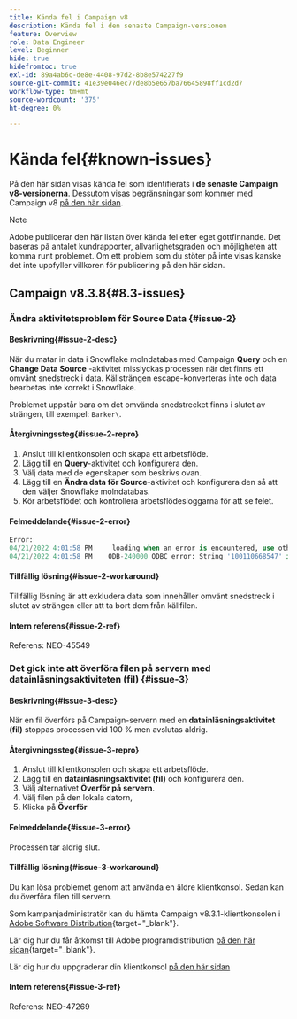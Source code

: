 ```yaml
---
title: Kända fel i Campaign v8
description: Kända fel i den senaste Campaign-versionen
feature: Overview
role: Data Engineer
level: Beginner
hide: true
hidefromtoc: true
exl-id: 89a4ab6c-de8e-4408-97d2-8b8e574227f9
source-git-commit: 41e39e046ec77de8b5e657ba76645898ff1cd2d7
workflow-type: tm+mt
source-wordcount: '375'
ht-degree: 0%

---
```


# Kända fel{#known-issues}

På den här sidan visas kända fel som identifierats i **de senaste Campaign v8-versionerna**. Dessutom visas begränsningar som kommer med Campaign v8 [på den här sidan](ac-guardrails.md).


>[!NOTE]
>
>Adobe publicerar den här listan över kända fel efter eget gottfinnande. Det baseras på antalet kundrapporter, allvarlighetsgraden och möjligheten att komma runt problemet. Om ett problem som du stöter på inte visas kanske det inte uppfyller villkoren för publicering på den här sidan.

## Campaign v8.3.8{#8.3-issues}

### Ändra aktivitetsproblem för Source Data {#issue-2}

#### Beskrivning{#issue-2-desc}

När du matar in data i Snowflake molndatabas med Campaign **Query** och en **Change Data Source** -aktivitet misslyckas processen när det finns ett omvänt snedstreck i data. Källsträngen escape-konverteras inte och data bearbetas inte korrekt i Snowflake.

Problemet uppstår bara om det omvända snedstrecket finns i slutet av strängen, till exempel: `Barker\`.


#### Återgivningssteg{#issue-2-repro}

1. Anslut till klientkonsolen och skapa ett arbetsflöde.
1. Lägg till en **Query**-aktivitet och konfigurera den.
1. Välj data med de egenskaper som beskrivs ovan.
1. Lägg till en **Ändra data för Source**-aktivitet och konfigurera den så att den väljer Snowflake molndatabas.
1. Kör arbetsflödet och kontrollera arbetsflödesloggarna för att se felet.


#### Felmeddelande{#issue-2-error}

```sql
Error:
04/21/2022 4:01:58 PM     loading when an error is encountered, use other values such as 'SKIP_FILE' or 'CONTINUE' for the ON_ERROR option. For more information on loading options, please run 'info loading_data' in a SQL client. SQLState: 22000
04/21/2022 4:01:58 PM    ODB-240000 ODBC error: String '100110668547' is too long and would be truncated   File 'wkf1656797_21_1_3057430574#458516uploadPart0.chunk.gz', line 1, character 0   Row 90058, column "WKF1656797_21_1"["SCARRIER_ROUTE":13]   If you would like to continue
```

#### Tillfällig lösning{#issue-2-workaround}

Tillfällig lösning är att exkludera data som innehåller omvänt snedstreck i slutet av strängen eller att ta bort dem från källfilen.


#### Intern referens{#issue-2-ref}

Referens: NEO-45549


### Det gick inte att överföra filen på servern med datainläsningsaktiviteten (fil) {#issue-3}

#### Beskrivning{#issue-3-desc}

När en fil överförs på Campaign-servern med en **datainläsningsaktivitet (fil)** stoppas processen vid 100 % men avslutas aldrig.

#### Återgivningssteg{#issue-3-repro}

1. Anslut till klientkonsolen och skapa ett arbetsflöde.
1. Lägg till en **datainläsningsaktivitet (fil)** och konfigurera den.
1. Välj alternativet **Överför på servern**.
1. Välj filen på den lokala datorn,
1. Klicka på **Överför**


#### Felmeddelande{#issue-3-error}

Processen tar aldrig slut.

#### Tillfällig lösning{#issue-3-workaround}

Du kan lösa problemet genom att använda en äldre klientkonsol. Sedan kan du överföra filen till servern.

Som kampanjadministratör kan du hämta Campaign v8.3.1-klientkonsolen i [Adobe Software Distribution](https://experience.adobe.com/#/downloads/content/software-distribution/en/campaign.html?1_group.propertyvalues.property=.%2Fjcr%3aContent%2Fmetadata%2FDc%3Aversion&1_group.propertyvalues.operation=equals&1_group.propertyvalues.0_values=target-version%3AcCampaign%2F8&orderby=%40jcr%3Acontent%2Fjcr%3AlastModified&order.sort=desc&layout=list&p.offset=0&p.limit=4){target="_blank"}.

Lär dig hur du får åtkomst till Adobe programdistribution [på den här sidan](https://experienceleague.adobe.com/docs/experience-cloud/software-distribution/home.html?lang=sv-SE){target="_blank"}.

Lär dig hur du uppgraderar din klientkonsol [på den här sidan](connect.md)

#### Intern referens{#issue-3-ref}

Referens: NEO-47269

